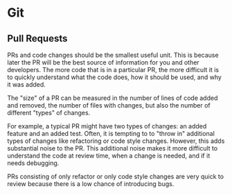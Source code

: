 # Git

## Pull Requests

PRs and code changes should be the smallest useful unit. This is because later the PR will be the best source of information for you and other developers. The more code that is in a particular PR, the more difficult it is to quickly understand what the code does, how it should be used, and why it was added.

The "size" of a PR can be measured in the number of lines of code added and removed, the number of files with changes, but also the number of different "types" of changes.

For example, a typical PR might have two types of changes: an added feature and an added test. Often, it is tempting to to "throw in" additional types of changes like refactoring or code style changes. However, this adds substantial noise to the PR. This additional noise makes it more difficult to understand the code at review time, when a change is needed, and if it needs debugging.

PRs consisting of only refactor or only code style changes are very quick to review because there is a low chance of introducing bugs.

